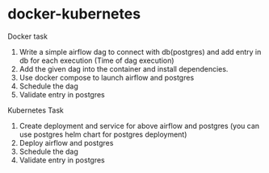 # docker-kubernetes

Docker task

1. Write a simple airflow dag to connect with db(postgres) and add entry in db for each execution (Time of dag execution)
2. Add the given dag into the container and install dependencies.
3. Use docker compose to launch airflow and postgres
4. Schedule the dag
5. Validate entry in postgres

Kubernetes Task

1. Create deployment and service for above airflow and postgres (you can use postgres helm chart for postgres deployment)
2. Deploy airflow and postgres
3. Schedule the dag
4. Validate entry in postgres
